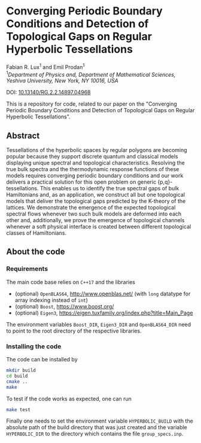# Converging Periodic Boundary Conditions and Detection of Topological Gaps on Regular Hyperbolic Tessellations
Fabian R. Lux<sup>1</sup> and Emil Prodan<sup>1</sup><br />
<sup>1</sup>*Department of Physics and, Department of Mathematical Sciences, Yeshiva University, New York, NY 10016, USA*

DOI: [10.13140/RG.2.2.14897.04968](http://dx.doi.org/10.13140/RG.2.2.14897.04968)

This is a repository for code, related to our paper on the "Converging Periodic Boundary Conditions and Detection of Topological Gaps on Regular Hyperbolic Tessellations".

## Abstract

Tessellations of the hyperbolic spaces by regular polygons are becoming popular because they support discrete quantum and classical models displaying unique spectral and topological characteristics. Resolving the true bulk spectra and the thermodynamic response functions of these models requires converging periodic boundary conditions and our work delivers a practical solution for this open problem on generic {p,q}-tessellations. This enables us to identify the true spectral gaps of bulk Hamiltonians and, as an application, we construct all but one topological models that deliver the topological gaps predicted by the K-theory of the lattices. We demonstrate the emergence of the expected topological spectral flows whenever two such bulk models are deformed into each other and, additionally, we prove the emergence of topological channels whenever a soft physical interface is created between different topological classes of Hamiltonians.

## About the code

### Requirements

The main code base relies on `C++17` and the libraries

- (optional) `OpenBLAS64`, http://www.openblas.net/ (with `long` datatype for array indexing instead of `int`)
- (optional) `Boost`, https://www.boost.org/ 
- (optional) `Eigen3`, https://eigen.tuxfamily.org/index.php?title=Main_Page

The environment variables `Boost_DIR`, `Eigen3_DIR` and `OpenBLAS64_DIR` need to point to the root directory of the respective libraries. 

### Installing the code

The code can be installed by 
```bash
mkdir build
cd build
cmake ..
make
```

To test if the code works as expected, one can run 

```bash
make test
```

Finally one needs to set the environment variable `HYPERBOLIC_BUILD` with the absolute path of the build directory that was just created and the variable `HYPERBOLIC_DIR` to the directory which contains the file `group_specs.inp`.
